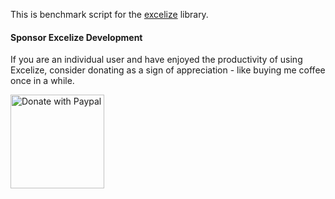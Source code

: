 This is benchmark script for the [excelize](https://github.com/xuri/excelize) library.

#### Sponsor Excelize Development

If you are an individual user and have enjoyed the productivity of using Excelize, consider donating as a sign of appreciation - like buying me coffee once in a while.

<a href="https://www.paypal.com/paypalme/xuri" title="Donate with Paypal" target="_blank"><img width="150" src="./images/donate@2x.png" alt="Donate with Paypal"></a>
